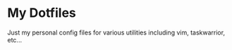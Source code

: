 # My Dotfiles
Just my personal config files for various utilities including vim, taskwarrior, etc...
